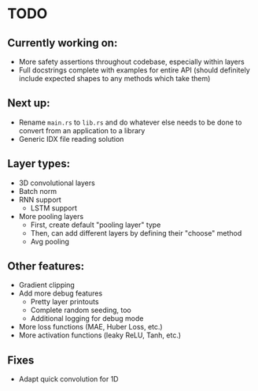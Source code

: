 # TODO

## Currently working on:

-   More safety assertions throughout codebase, especially within layers
-   Full docstrings complete with examples for entire API (should definitely include expected shapes to any methods which take them)

## Next up:

-   Rename `main.rs` to `lib.rs` and do whatever else needs to be done to convert from
    an application to a library
-   Generic IDX file reading solution

## Layer types:

-   3D convolutional layers
-   Batch norm
-   RNN support
    -   LSTM support
-   More pooling layers
    -   First, create default "pooling layer" type
    -   Then, can add different layers by defining their "choose" method
    -   Avg pooling

## Other features:

-   Gradient clipping
-   Add more debug features
    -   Pretty layer printouts
    -   Complete random seeding, too
    -   Additional logging for debug mode
-   More loss functions (MAE, Huber Loss, etc.)
-   More activation functions (leaky ReLU, Tanh, etc.)

## Fixes

-   Adapt quick convolution for 1D
